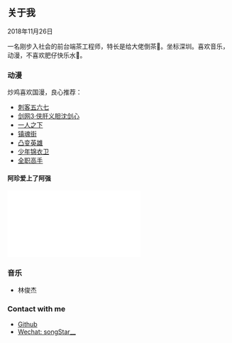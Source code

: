 ## 关于我

2018年11月26日

一名刚步入社会的前台端茶工程师，特长是给大佬倒茶🍵。坐标<i class="el-icon-location" style="color: #3eaf7c;"></i>深圳。喜欢音乐，动漫，不喜欢肥仔快乐水🤔。

### 动漫

炒鸡喜欢国漫，良心推荐：

- [刺客五六七](http://bangumi.bilibili.com/anime/6360)
- [剑网3·侠肝义胆沈剑心](http://bangumi.bilibili.com/anime/24267)
- [一人之下](https://www.bilibili.com/bangumi/media/md5050)
- [镇魂街](https://www.bilibili.com/bangumi/media/md3863)
- [凸变英雄](https://www.bilibili.com/bangumi/media/md23352)
- [少年锦衣卫](http://bangumi.bilibili.com/anime/5849)
- [全职高手](http://bangumi.bilibili.com/anime/5852)

#### 阿珍爱上了阿强

<iframe src="//player.bilibili.com/player.html?aid=22669998&cid=47506677&page=1&season_type=4" scrolling="no" border="0" frameborder="no" framespacing="0" allowfullscreen="true"></iframe>

### 音乐

- 林俊杰

### Contact with me

- [Github](https://github.com/songStar0904)
- [Wechat: songStar__]()
